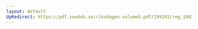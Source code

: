 ```yaml
---
layout: default
UpRedirect: https://pdf.swedeb.se/riksdagen-volumeG-pdf/199293/reg_199293/reg_199293_0101.pdf
---
```

